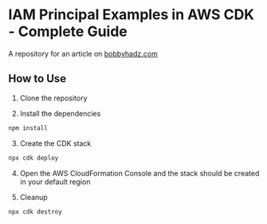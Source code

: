 # IAM Principal Examples in AWS CDK - Complete Guide

A repository for an article on
[bobbyhadz.com](https://bobbyhadz.com/blog/aws-cdk-iam-principal)

## How to Use

1. Clone the repository

2. Install the dependencies

```bash
npm install
```

3. Create the CDK stack

```bash
npx cdk deploy
```

4. Open the AWS CloudFormation Console and the stack should be created in your
   default region

5. Cleanup

```bash
npx cdk destroy
```
